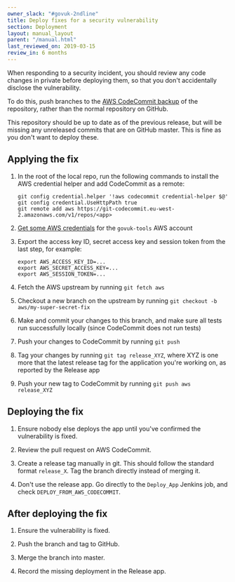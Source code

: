```yaml
---
owner_slack: "#govuk-2ndline"
title: Deploy fixes for a security vulnerability
section: Deployment
layout: manual_layout
parent: "/manual.html"
last_reviewed_on: 2019-03-15
review_in: 6 months
---
```


When responding to a security incident, you should review any code changes in private
before deploying them, so that you don't accidentally disclose the vulnerability.

To do this, push branches to the [AWS CodeCommit backup](github-unavailable.html)
of the repository, rather than the normal repository on GitHub.

This repository should be up to date as of the previous release, but will be
missing any unreleased commits that are on GitHub master.
This is fine as you don't want to deploy these.

## Applying the fix

1. In the root of the local repo, run the following commands to install the AWS
   credential helper and add CodeCommit as a remote:

   ```
   git config credential.helper '!aws codecommit credential-helper $@'
   git config credential.UseHttpPath true
   git remote add aws https://git-codecommit.eu-west-2.amazonaws.com/v1/repos/<app>
   ```

1. [Get some AWS credentials](/manual/deploying-terraform.html#2-get-your-credentials)
   for the `govuk-tools` AWS account

1. Export the access key ID, secret access key and session token from the last step,
   for example:

   ```
   export AWS_ACCESS_KEY_ID=...
   export AWS_SECRET_ACCESS_KEY=...
   export AWS_SESSION_TOKEN=...
   ```

1. Fetch the AWS upstream by running `git fetch aws`

1. Checkout a new branch on the upstream by running `git checkout -b aws/my-super-secret-fix`

1. Make and commit your changes to this branch, and make sure all tests run successfully
   locally (since CodeCommit does not run tests)

1. Push your changes to CodeCommit by running `git push`

1. Tag your changes by running `git tag release_XYZ`, where XYZ is one more that the latest
   release tag for the application you're working on, as reported by the Release app

1. Push your new tag to CodeCommit by running `git push aws release_XYZ`

## Deploying the fix

1. Ensure nobody else deploys the app until you've confirmed the vulnerability
   is fixed.

1. Review the pull request on AWS CodeCommit.

1. Create a release tag manually in git. This should follow the standard format
   `release_X`. Tag the branch directly instead of merging it.

1. Don't use the release app. Go directly to the `Deploy_App` Jenkins job, and
   check `DEPLOY_FROM_AWS_CODECOMMIT`.

## After deploying the fix

1. Ensure the vulnerability is fixed.

1. Push the branch and tag to GitHub.

1. Merge the branch into master.

1. Record the missing deployment in the Release app.
